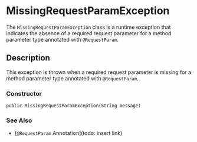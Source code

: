 # MissingRequestParamException

The `MissingRequestParamException` class is a runtime exception that indicates the absence of a required request parameter for a method parameter type annotated with `@RequestParam`.

## Description
This exception is thrown when a required request parameter is missing for a method parameter type annotated with `@RequestParam`.

### Constructor
```
public MissingRequestParamException(String message)
```

### See Also

- [`@RequestParam` Annotation](todo: insert link)